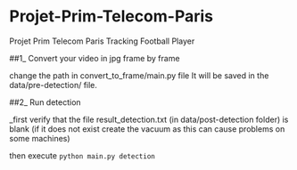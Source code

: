 # Projet-Prim-Telecom-Paris
Projet Prim Telecom Paris Tracking Football Player

##1_ Convert your video in jpg frame by frame

change the path in convert_to_frame/main.py file
It will be saved in the data/pre-detection/ file.

##2_ Run detection

_first verify that the file result_detection.txt (in data/post-detection folder) is blank (if it does not exist create the vacuum as this can cause problems on some machines)

then execute
`python main.py detection`
